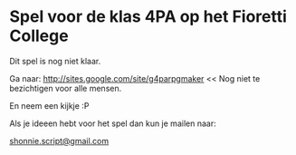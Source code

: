 # Spel voor de klas 4PA op het Fioretti College #

Dit spel is nog niet klaar.

Ga naar:
http://sites.google.com/site/g4parpgmaker << Nog niet te bezichtigen voor alle mensen.

En neem een kijkje :P


Als je ideeen hebt voor het spel dan kun je mailen naar:

shonnie.script@gmail.com